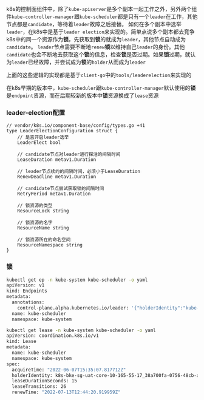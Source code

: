 k8s的控制面组件中，除了```kube-apiserver```是多个副本一起工作之外，另外两个组件```kube-controller-manager```跟```kube-scheduler```都是只有一个```leader```在工作，其他节点都是```candidate```，等待着```leader```故障之后接替。
如何在多个副本中选举```leader```，在k8s中是基于```leader election```来实现的。简单点说多个副本都去竞争k8s中的同一个资源作为**锁**，先获取到**锁**的就成为```leader```，其他节点自动成为```candidate```。
```leader```节点需要不断地```renew```**锁**以维持自己```leader```的身份。其他```candidate```也会不断地去获取这个**锁**的信息，检查**锁**是否过期。如果**锁**过期，就认为```leader```已经故障，并尝试成为**锁**的```holder```从而成为```leader```

上面的这些逻辑的实现都是基于```client-go```中的```tools/leaderelection```来实现的

在k8s早期的版本中，```kube-scheduler```跟```kube-controller-manager```默认使用的**锁**是```endpoint```资源，而在后期较新的版本中**锁**资源换成了```lease```资源

### leader-election配置

```golang
// vendor/k8s.io/component-base/config/types.go +41
type LeaderElectionConfiguration struct {
	// 是否开启leader选举
	LeaderElect bool
	
	// candidate节点对leader进行探活的间隔时间
	LeaseDuration metav1.Duration

	// leader节点续约的间隔时间，必须小于LeaseDuration
	RenewDeadline metav1.Duration

	// candidate节点尝试获取锁的间隔时间
	RetryPeriod metav1.Duration
	
	// 锁资源的类型
	ResourceLock string

	// 锁资源的名字
	ResourceName string

	// 锁资源所在的命名空间
	ResourceNamespace string
}
```

### 锁

```bash
kubectl get ep -n kube-system kube-scheduler -o yaml
apiVersion: v1
kind: Endpoints
metadata:
  annotations:
    control-plane.alpha.kubernetes.io/leader: '{"holderIdentity":"kube-content-rc-live-10-161-19-241-node2_06b9ed11-14d2-428a-a98b-46f14b6e207d","leaseDurationSeconds":15,"acquireTime":"2022-04-27T10:45:38Z","renewTime":"2022-07-13T12:38:21Z","leaderTransitions":49}'
  name: kube-scheduler
  namespace: kube-system

```


```bash
kubectl get lease -n kube-system kube-scheduler -o yaml
apiVersion: coordination.k8s.io/v1
kind: Lease
metadata:
  name: kube-scheduler
  namespace: kube-system
spec:
  acquireTime: "2022-06-07T15:35:07.817712Z"
  holderIdentity: k8s-bke-sg-uat-core-10-165-55-17_38a700fa-0756-48cb-a23c-cd77879ecc01
  leaseDurationSeconds: 15
  leaseTransitions: 26
  renewTime: "2022-07-13T12:44:20.919959Z"
```

